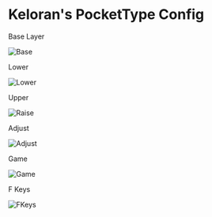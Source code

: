 # Keloran's PocketType Config

Base Layer

![Base](https://i.imgur.com/Do8FmRI.png)

Lower

![Lower](https://i.imgur.com/VbBhYFN.png)

Upper

![Raise](https://i.imgur.com/ojqHuaQ.png)

Adjust

![Adjust](https://i.imgur.com/OU94Qb0.png)

Game

![Game](https://i.imgur.com/cTN9Mpk.png)

F Keys

![FKeys](https://i.imgur.com/N3k2zep.png)